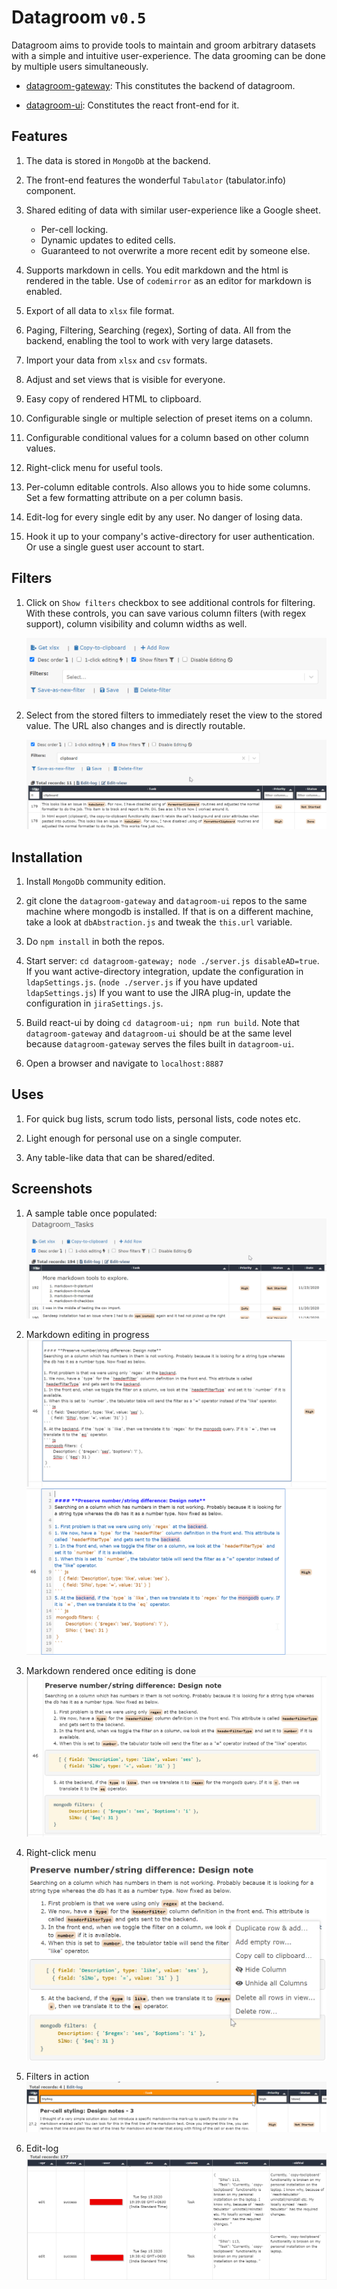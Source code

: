 # Datagroom `v0.5`

Datagroom aims to provide tools to maintain and groom arbitrary datasets with a simple and intuitive user-experience. The data grooming can be done by multiple users simultaneously. 

* [datagroom-gateway](https://github.com/h-tendy/datagroom-gateway): This constitutes the backend of datagroom. 

* [datagroom-ui](https://github.com/h-tendy/datagroom-ui): Constitutes the react front-end for it. 

## Features

1. The data is stored in `MongoDb` at the backend. 

1. The front-end features the wonderful `Tabulator` (tabulator.info) component. 

1. Shared editing of data with similar user-experience like a Google sheet. 
    * Per-cell locking.
    * Dynamic updates to edited cells. 
    * Guaranteed to not overwrite a more recent edit by someone else. 

1. Supports markdown in cells. You edit markdown and the html is rendered in the table. Use of `codemirror` as an editor for markdown is enabled. 

1. Export of all data to `xlsx` file format. 

1. Paging, Filtering, Searching (regex), Sorting of data. All from the backend, enabling the tool to work with very large datasets. 

1. Import your data from `xlsx` and `csv` formats. 

1. Adjust and set views that is visible for everyone. 

1. Easy copy of rendered HTML to clipboard. 

1. Configurable single or multiple selection of preset items on a column. 

1. Configurable conditional values for a column based on other column values. 

1. Right-click menu for useful tools. 

1. Per-column editable controls. Also allows you to hide some columns. Set a few formatting attribute on a per column basis. 

1. Edit-log for every single edit by any user. No danger of losing data. 

1. Hook it up to your company's active-directory for user authentication. Or use a single guest user account to start. 

## Filters

1. Click on `Show filters` checkbox to see additional controls for filtering. With these controls, you can save various column filters (with regex support), column visibility and column widths as well. 

    ![](img/2020-11-26-13-40-21.png)

1. Select from the stored filters to immediately reset the view to the stored value. The URL also changes and is directly routable. 

    ![](img/2020-11-26-13-41-38.png)


## Installation

1. Install `MongoDb` community edition.

1. git clone the `datagroom-gateway` and `datagroom-ui` repos to the same machine where mongodb is installed. If that is on a different machine, take a look at `dbAbstraction.js` and tweak the `this.url` variable.

1. Do `npm install` in both the repos. 

1. Start server: `cd datagroom-gateway; node ./server.js disableAD=true`. If you want active-directory integration, update the configuration in `ldapSettings.js`. (`node ./server.js` if you have updated `ldapSettings.js`) If you want to use the JIRA plug-in, update the configuration in `jiraSettings.js`. 

1. Build react-ui by doing `cd datagroom-ui; npm run build`. Note that `datagroom-gateway` and `datagroom-ui` should be at the same level because `datagroom-gateway` serves the files built in `datagroom-ui`. 

1. Open a browser and navigate to `localhost:8887` 


## Uses

1. For quick bug lists, scrum todo lists, personal lists, code notes etc. 

1. Light enough for personal use on a single computer. 

1. Any table-like data that can be shared/edited. 

## Screenshots

1. A sample table once populated:
![](img/2020-11-26-13-44-24.png)

1. Markdown editing in progress
![](./img/2020-09-19-16-16-44.png)
![](img/2020-11-26-09-43-23.png)

1. Markdown rendered once editing is done
![](./img/2020-09-19-16-17-42.png)

1. Right-click menu
![](img/2020-11-26-13-43-06.png)

1. Filters in action
![](./img/2020-09-19-16-28-22.png)

1. Edit-log
![](./img/2020-09-19-16-31-38.png)


